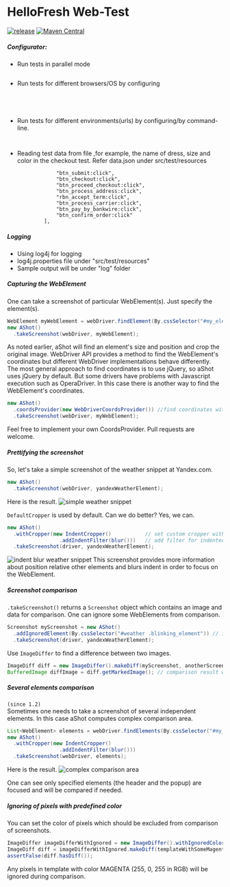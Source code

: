 HelloFresh Web-Test
=====


[![release](http://github-release-version.herokuapp.com/github/yandex-qatools/ashot/release.svg?style=flat)](https://github.com/yandex-qatools/ashot/releases/latest) [![Maven Central](https://maven-badges.herokuapp.com/maven-central/ru.yandex.qatools.ashot/ashot/badge.svg?style=flat)](https://maven-badges.herokuapp.com/maven-central/ru.yandex.qatools.ashot/ashot)

##### Configurator:

* Run tests in parallel mode

```mvn clean test -P Parallel 
```

* Run tests for different browsers/OS by configuring

```mvn clean test -Dbrowser=chrome -Dos=windows
```

```mvn clean test -Dbrowser=firefox -Dos=windows
```

```mvn clean test -Dbrowser=chrome -Dos=linux
```

```mvn clean test -Dbrowser=firefox -Dos=linux
```

* Run tests for different environments(urls) by configuring/by command-line.

```mvn clean test -Durl=http://dev.automationpractice.com/index.php
```

```mvn clean test -Durl=http://qa.automationpractice.com/index.php
```

* Reading test data from file ,for example, the name of dress, size and color in the checkout test. 
Refer data.json under src/test/resources

```	"NewOrder": [
				"btn_submit:click",
				"btn_checkout:click",
				"btn_proceed_checkout:click",
				"btn_process_address:click",
				"rbn_accept_term:click",
				"btn_process_carrier:click",
				"btn_pay_by_bankwire:click",
				"btn_confirm_order:click"
			],
```

##### Logging

* Using log4j for logging
* log4j.properties file under "src/test/resources"
* Sample output will be under "log" folder




##### Capturing the WebElement

One can take a screenshot of particular WebElement(s). Just specify the element(s).
```java
WebElement myWebElement = webDriver.findElement(By.cssSelector("#my_element"));
new AShot()
  .takeScreenshot(webDriver, myWebElement);
```
 
As noted earlier, aShot will find an element's size and position and crop the original image. WebDriver API provides a method to find the WebElement's coordinates but different WebDriver implementations behave differently. The most general approach to find coordinates is to use jQuery, so aShot uses jQuery by default. But some drivers have problems with Javascript execution such as OperaDriver. In this case there is another way to find the WebElement's coordinates.
```java
new AShot()
  .coordsProvider(new WebDriverCoordsProvider()) //find coordinates with WebDriver API
  .takeScreenshot(webDriver, myWebElement);
```
Feel free to implement your own CoordsProvider. Pull requests are welcome.

##### Prettifying the screenshot

So, let's take a simple screenshot of the weather snippet at Yandex.com.

```java
new AShot()
  .takeScreenshot(webDriver, yandexWeatherElement);
```
Here is the result.
![simple weather snippet](/doc/img/def_crop.png)
 
```DefaultCropper``` is used by default. Can we do better? Yes, we can.
 
```java
new AShot()
  .withCropper(new IndentCropper()           // set custom cropper with indentation
                 .addIndentFilter(blur()))   // add filter for indented areas
  .takeScreenshot(driver, yandexWeatherElement);
```
  
![indent blur weather snippet](/doc/img/weather_indent_blur.png)
This screenshot provides more information about position relative other elements and blurs indent in order to focus on the WebElement.  
  
##### Screenshot comparison
```.takeScreenshot()``` returns a ```Screenshot``` object which contains an image and data for comparison. One can ignore some WebElements from comparison.

```java
Screenshot myScreenshot = new AShot()
  .addIgnoredElement(By.cssSelector("#weather .blinking_element")) // ignored element(s)
  .takeScreenshot(driver, yandexWeatherElement);
```

Use ```ImageDiffer``` to find a difference between two images.

```java
ImageDiff diff = new ImageDiffer().makeDiff(myScreenshot, anotherScreenshot);
BufferedImage diffImage = diff.getMarkedImage(); // comparison result with marked differences
```

##### Several elements comparison
`(since 1.2)`  
Sometimes one needs to take a screenshot of several independent elements. In this case aShot computes complex comparison area.
```java
List<WebElement> elements = webDriver.findElements(By.cssSelector("#my_element, #popup"));
new AShot()
  .withCropper(new IndentCropper() 
                 .addIndentFilter(blur()))
  .takeScreenshot(webDriver, elements);
```
Here is the result.
![complex comparison area](/doc/img/complex_elements.png)

One can see only specified elements (the header and the popup) are focused and will be compared if needed.

##### Ignoring of pixels with predefined color
You can set the color of pixels which should be excluded from comparison of screenshots.
```java
ImageDiffer imageDifferWithIgnored = new ImageDiffer().withIgnoredColor(Color.MAGENTA);
ImageDiff diff = imageDifferWithIgnored.makeDiff(templateWithSomeMagentaPixels, actualScreenshot);
assertFalse(diff.hasDiff());
```
Any pixels in template with color MAGENTA (255, 0, 255 in RGB) will be ignored during comparison.
